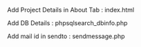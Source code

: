 Add Project Details in About Tab : index.html

Add DB Details : phpsqlsearch_dbinfo.php

Add mail id in sendto : sendmessage.php
